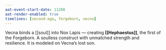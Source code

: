 ```yaml
---
aat-event-start-date: 11200
aat-render-enabled: true
timelines: [second-age, forgeborn, vecna]
---
```



Vecna binds a [[soul]] into Nox Lapis — creating **[[Hephaestus]]**, the first of the Forgeborn. A soulless construct with unmatched strength and resilience. It is modeled on Vecna’s lost son.
